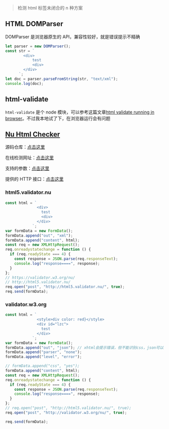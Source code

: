 > 检测 html 标签未闭合的 n 种方案

## HTML DOMParser

DOMParser 是浏览器原生的 API，兼容性较好，就是错误提示不精确

```js
let parser = new DOMParser();
const str = `
        <div>
            test
            <div>
        </div>
      `;
let doc = parser.parseFromString(str, "text/xml");
console.log(doc);
```

## html-validate

`html-validate` 是个 node 模块，可以参考这篇文章[html validate running in browser](https://html-validate.org/dev/running-in-browser.html)。不过我本地试了下，在浏览器运行会有问题

## [Nu Html Checker](https://validator.github.io/validator/)

源码仓库：[点击这里](https://github.com/validator/validator)

在线检测网址：[点击这里](https://validator.w3.org/nu/#textarea)

支持的参数：[点击这里](https://github.com/validator/validator/wiki/Service-%C2%BB-Common-params)

提供的 HTTP 接口：[点击这里](https://github.com/validator/validator/wiki/Service-%C2%BB-HTTP-interface)

### html5.validator.nu

```js
const html = `
              <div>
                test
                <div>
              </div>
            `;
var formData = new FormData();
formData.append("out", "xml");
formData.append("content", html);
const req = new XMLHttpRequest();
req.onreadystatechange = function () {
  if (req.readyState === 4) {
    const response = JSON.parse(req.responseText);
    console.log("response====", response);
  }
};
// https://validator.w3.org/nu/
// http://html5.validator.nu/
req.open("post", "http://html5.validator.nu/", true);
req.send(formData);
```

### validator.w3.org

```js
const html = `
              <style>div color: red}</style>
              <div id="lzc">
                test
              </div>
            `;
var formData = new FormData();
formData.append("out", "json"); // xhtml会提示错误，但不能识别css，json可以识别css错误
formData.append("parser", "none");
formData.append("level", "error");

// formData.append("css", "yes");
formData.append("content", html);
const req = new XMLHttpRequest();
req.onreadystatechange = function () {
  if (req.readyState === 4) {
    const response = JSON.parse(req.responseText);
    console.log("response====", response);
  }
};
// req.open("post", "http://html5.validator.nu/", true);
req.open("post", "http://validator.w3.org/nu/", true);

req.send(formData);
```
